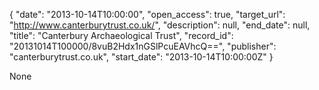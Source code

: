 {
  "date": "2013-10-14T10:00:00", 
  "open_access": true, 
  "target_url": "http://www.canterburytrust.co.uk/", 
  "description": null, 
  "end_date": null, 
  "title": "Canterbury Archaeological Trust", 
  "record_id": "20131014T100000/8vuB2Hdx1nGSlPcuEAVhcQ==", 
  "publisher": "canterburytrust.co.uk", 
  "start_date": "2013-10-14T10:00:00Z"
}

None